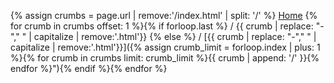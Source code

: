 {% assign crumbs = page.url | remove:'/index.html' | split: '/' %}
[Home](/haxe-challenge)
{% for crumb in crumbs offset: 1 %}{% if forloop.last %} / {{ crumb | replace: "-"," " | capitalize | remove:'.html'}} {% else %} / [{{ crumb | replace: "-"," " | capitalize | remove:'.html'}}]({% assign crumb_limit = forloop.index | plus: 1 %}{% for crumb in crumbs limit: crumb_limit %}{{ crumb | append: '/' }}{% endfor %}"){% endif %}{% endfor %}